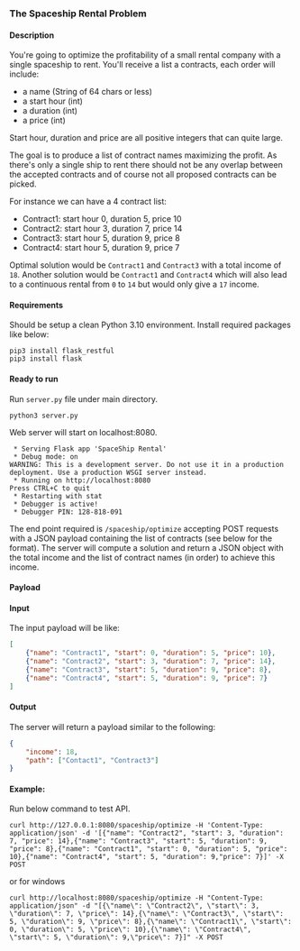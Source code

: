 ### The Spaceship Rental Problem
#### Description
You're going to optimize the profitability of a small rental company with a single spaceship to rent. You'll
receive a list a contracts, each order will include:
- a name (String of 64 chars or less)
- a start hour (int)
- a duration (int)
- a price (int)

Start hour, duration and price are all positive integers that can quite large.

The goal is to produce a list of contract names maximizing the profit. As there's only a single ship to rent
there should not be any overlap between the accepted contracts and of course not all proposed contracts can
be picked.

For instance we can have a 4 contract list:
- Contract1: start hour 0, duration 5, price 10
- Contract2: start hour 3, duration 7, price 14
- Contract3: start hour 5, duration 9, price 8
- Contract4: start hour 5, duration 9, price 7

Optimal solution would be `Contract1` and `Contract3` with a total income of `18`. Another solution would be
`Contract1` and `Contract4` which will also lead to a continuous rental from `0` to `14` but would only give a `17`
income.

#### Requirements
Should be setup a clean Python 3.10 environment.
Install required packages like below:
```
pip3 install flask_restful
pip3 install flask
```

#### Ready to run
Run `server.py` file under main directory.
```
python3 server.py
```
Web server will start on localhost:8080.
```
 * Serving Flask app 'SpaceShip Rental'
 * Debug mode: on
WARNING: This is a development server. Do not use it in a production deployment. Use a production WSGI server instead.
 * Running on http://localhost:8080
Press CTRL+C to quit
 * Restarting with stat
 * Debugger is active!
 * Debugger PIN: 128-818-091
```
The end point required is `/spaceship/optimize` accepting POST requests with a JSON payload containing
the list of contracts (see below for the format). The server will compute a solution and return a JSON
object with the total income and the list of contract names (in order) to achieve this income.

#### Payload
#### Input
The input payload will be like:
```json
[
    {"name": "Contract1", "start": 0, "duration": 5, "price": 10},
    {"name": "Contract2", "start": 3, "duration": 7, "price": 14},
    {"name": "Contract3", "start": 5, "duration": 9, "price": 8},
    {"name": "Contract4", "start": 5, "duration": 9, "price": 7}
]
```
#### Output
The server will return a payload similar to the following:
```json
{
    "income": 18,
    "path": ["Contact1", "Contract3"]
}
```

#### Example:
Run below command to test API.
```
curl http://127.0.0.1:8080/spaceship/optimize -H 'Content-Type: application/json' -d '[{"name": "Contract2", "start": 3, "duration": 7, "price": 14},{"name": "Contract3", "start": 5, "duration": 9, "price": 8},{"name": "Contract1", "start": 0, "duration": 5, "price": 10},{"name": "Contract4", "start": 5, "duration": 9,"price": 7}]' -X POST
```
or for windows
```
curl http://localhost:8080/spaceship/optimize -H "Content-Type: application/json" -d "[{\"name\": \"Contract2\", \"start\": 3, \"duration\": 7, \"price\": 14},{\"name\": \"Contract3\", \"start\": 5, \"duration\": 9, \"price\": 8},{\"name\": \"Contract1\", \"start\": 0, \"duration\": 5, \"price\": 10},{\"name\": \"Contract4\", \"start\": 5, \"duration\": 9,\"price\": 7}]" -X POST
```
